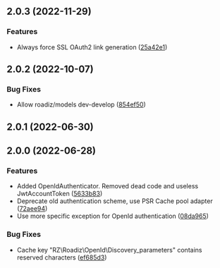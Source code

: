 ## 2.0.3 (2022-11-29)

### Features

* Always force SSL OAuth2 link generation ([25a42e1](https://github.com/roadiz/openid/commit/25a42e1693aa6ae3e580c5773c644211d0cc3b28))

## 2.0.2 (2022-10-07)

### Bug Fixes

* Allow roadiz/models dev-develop ([854ef50](https://github.com/roadiz/openid/commit/854ef5054c1a96e5591eafac2cc5883c41b1e772))

## 2.0.1 (2022-06-30)

## 2.0.0 (2022-06-28)

### Features

* Added OpenIdAuthenticator. Removed dead code and useless JwtAccountToken ([5633b83](https://github.com/roadiz/openid/commit/5633b83edeb9a1a5beac701432a385de8a225c54))
* Deprecate old authentication scheme, use PSR Cache pool adapter ([72aee94](https://github.com/roadiz/openid/commit/72aee9481efe60cbb455f8d05bcbc60ff1883451))
* Use more specific exception for OpenId authentication ([08da965](https://github.com/roadiz/openid/commit/08da965aec0452ddbee6a16f8494ed4ba1a6f0a9))

### Bug Fixes

* Cache key "RZ\Roadiz\OpenId\Discovery_parameters" contains reserved characters ([ef685d3](https://github.com/roadiz/openid/commit/ef685d3d3edaeb082603df8467a74c2105be20c7))

